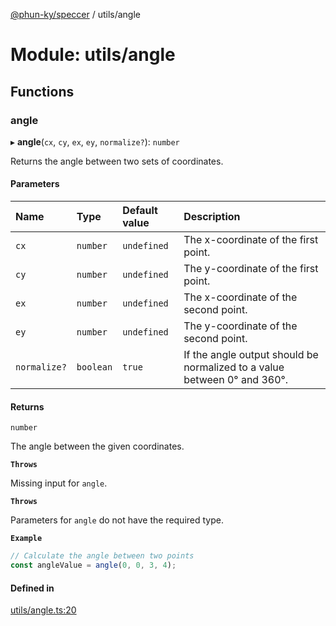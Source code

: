 [@phun-ky/speccer](../README.md) / utils/angle

# Module: utils/angle

## Functions

### angle

▸ **angle**(`cx`, `cy`, `ex`, `ey`, `normalize?`): `number`

Returns the angle between two sets of coordinates.

#### Parameters

| Name | Type | Default value | Description |
| :------ | :------ | :------ | :------ |
| `cx` | `number` | `undefined` | The x-coordinate of the first point. |
| `cy` | `number` | `undefined` | The y-coordinate of the first point. |
| `ex` | `number` | `undefined` | The x-coordinate of the second point. |
| `ey` | `number` | `undefined` | The y-coordinate of the second point. |
| `normalize?` | `boolean` | `true` | If the angle output should be normalized to a value between 0° and 360°. |

#### Returns

`number`

The angle between the given coordinates.

**`Throws`**

Missing input for `angle`.

**`Throws`**

Parameters for `angle` do not have the required type.

**`Example`**

```ts
// Calculate the angle between two points
const angleValue = angle(0, 0, 3, 4);
```

#### Defined in

[utils/angle.ts:20](https://github.com/phun-ky/speccer/blob/main/src/utils/angle.ts#L20)
